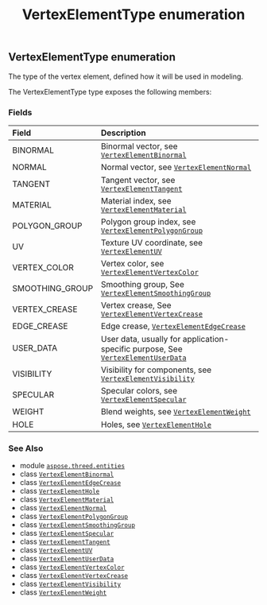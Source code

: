 ﻿---
title: VertexElementType enumeration
second_title: Aspose.3D for Python via .NET API References
description: 
type: docs
weight: 720
url: /aspose.threed.entities/vertexelementtype/
is_root: false
---

## VertexElementType enumeration

The type of the vertex element, defined how it will be used in modeling.



The VertexElementType type exposes the following members:

### Fields
| Field | Description |
| :- | :- |
| BINORMAL | Binormal vector, see [`VertexElementBinormal`](/3d/python-net/aspose.threed.entities/vertexelementbinormal) |
| NORMAL | Normal vector, see [`VertexElementNormal`](/3d/python-net/aspose.threed.entities/vertexelementnormal) |
| TANGENT | Tangent vector, see [`VertexElementTangent`](/3d/python-net/aspose.threed.entities/vertexelementtangent) |
| MATERIAL | Material index, see [`VertexElementMaterial`](/3d/python-net/aspose.threed.entities/vertexelementmaterial) |
| POLYGON_GROUP | Polygon group index, see [`VertexElementPolygonGroup`](/3d/python-net/aspose.threed.entities/vertexelementpolygongroup) |
| UV | Texture UV coordinate, see [`VertexElementUV`](/3d/python-net/aspose.threed.entities/vertexelementuv) |
| VERTEX_COLOR | Vertex color, see [`VertexElementVertexColor`](/3d/python-net/aspose.threed.entities/vertexelementvertexcolor) |
| SMOOTHING_GROUP | Smoothing group, See [`VertexElementSmoothingGroup`](/3d/python-net/aspose.threed.entities/vertexelementsmoothinggroup) |
| VERTEX_CREASE | Vertex crease, See [`VertexElementVertexCrease`](/3d/python-net/aspose.threed.entities/vertexelementvertexcrease) |
| EDGE_CREASE | Edge crease, [`VertexElementEdgeCrease`](/3d/python-net/aspose.threed.entities/vertexelementedgecrease) |
| USER_DATA | User data, usually for application-specific purpose, See [`VertexElementUserData`](/3d/python-net/aspose.threed.entities/vertexelementuserdata) |
| VISIBILITY | Visibility for components, see [`VertexElementVisibility`](/3d/python-net/aspose.threed.entities/vertexelementvisibility) |
| SPECULAR | Specular colors, see [`VertexElementSpecular`](/3d/python-net/aspose.threed.entities/vertexelementspecular) |
| WEIGHT | Blend weights, see [`VertexElementWeight`](/3d/python-net/aspose.threed.entities/vertexelementweight) |
| HOLE | Holes, see [`VertexElementHole`](/3d/python-net/aspose.threed.entities/vertexelementhole) |



### See Also
* module [`aspose.threed.entities`](..)
* class [`VertexElementBinormal`](/3d/python-net/aspose.threed.entities/vertexelementbinormal)
* class [`VertexElementEdgeCrease`](/3d/python-net/aspose.threed.entities/vertexelementedgecrease)
* class [`VertexElementHole`](/3d/python-net/aspose.threed.entities/vertexelementhole)
* class [`VertexElementMaterial`](/3d/python-net/aspose.threed.entities/vertexelementmaterial)
* class [`VertexElementNormal`](/3d/python-net/aspose.threed.entities/vertexelementnormal)
* class [`VertexElementPolygonGroup`](/3d/python-net/aspose.threed.entities/vertexelementpolygongroup)
* class [`VertexElementSmoothingGroup`](/3d/python-net/aspose.threed.entities/vertexelementsmoothinggroup)
* class [`VertexElementSpecular`](/3d/python-net/aspose.threed.entities/vertexelementspecular)
* class [`VertexElementTangent`](/3d/python-net/aspose.threed.entities/vertexelementtangent)
* class [`VertexElementUV`](/3d/python-net/aspose.threed.entities/vertexelementuv)
* class [`VertexElementUserData`](/3d/python-net/aspose.threed.entities/vertexelementuserdata)
* class [`VertexElementVertexColor`](/3d/python-net/aspose.threed.entities/vertexelementvertexcolor)
* class [`VertexElementVertexCrease`](/3d/python-net/aspose.threed.entities/vertexelementvertexcrease)
* class [`VertexElementVisibility`](/3d/python-net/aspose.threed.entities/vertexelementvisibility)
* class [`VertexElementWeight`](/3d/python-net/aspose.threed.entities/vertexelementweight)
